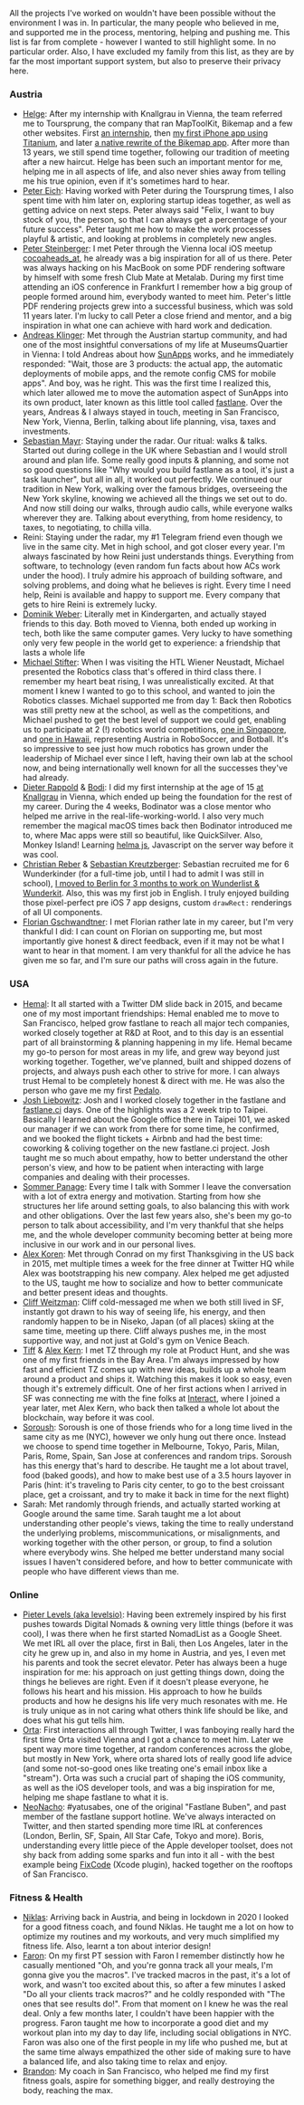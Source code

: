 <!-- Inspired by https://klinger.io/posts/%F0%9F%99%8F -->

All the projects I've worked on wouldn't have been possible without the environment I was in. In particular, the many people who believed in me, and supported me in the process, mentoring, helping and pushing me. This list is far from complete - however I wanted to still highlight some. In no particular order. Also, I have excluded my family from this list, as they are by far the most important support system, but also to preserve their privacy here.

### Austria

- [Helge](https://twitter.com/helge): After my internship with Knallgrau in Vienna, the team referred me to Toursprung, the company that ran MapToolKit, Bikemap and a few other websites. First [an internship](/blog/toursprung-intern), then [my first iPhone app using Titanium](/blog/bikemap), and later [a native rewrite of the Bikemap app](/blog/bikemap-3-0). After more than 13 years, we still spend time together, following our tradition of meeting after a new haircut. Helge has been such an important mentor for me, helping me in all aspects of life, and also never shies away from telling me his true opinion, even if it's sometimes hard to hear.
- [Peter Eich](https://twitter.com/seriengruender): Having worked with Peter during the Toursprung times, I also spent time with him later on, exploring startup ideas together, as well as getting advice on next steps. Peter always said "Felix, I want to buy stock of you, the person, so that I can always get a percentage of your future success". Peter taught me how to make the work processes playful & artistic, and looking at problems in completely new angles.
- [Peter Steinberger](https://twitter.com/steipete): I met Peter through the Vienna local iOS meetup [cocoaheads_at](https://twitter.com/cocoaheads_at), he already was a big inspiration for all of us there. Peter was always hacking on his MacBook on some PDF rendering software by himself with some fresh Club Mate at Metalab. During my first time attending an iOS conference in Frankfurt I remember how a big group of people formed around him, everybody wanted to meet him. Peter's little PDF rendering projects grew into a successful business, which was sold 11 years later. I'm lucky to call Peter a close friend and mentor, and a big inspiration in what one can achieve with hard work and dedication.
- [Andreas Klinger](https://twitter.com/andreasklinger): Met through the Austrian startup community, and had one of the most insightful conversations of my life at MuseumsQuartier in Vienna: I told Andreas about how [SunApps](/blog/sunapps) works, and he immediately responded: "Wait, those are 3 products: the actual app, the automatic deployments of mobile apps, and the remote config CMS for mobile apps". And boy, was he right. This was the first time I realized this, which later allowed me to move the automation aspect of SunApps into its own product, later known as this little tool called [fastlane](https://github.com/fastlane/fastlane). Over the years, Andreas & I always stayed in touch, meeting in San Francisco, New York, Vienna, Berlin, talking about life planning, visa, taxes and investments.
- [Sebastian Mayr](https://twitter.com/sebmasterkde): Staying under the radar. Our ritual: walks & talks. Started out during college in the UK where Sebastian and I would stroll around and plan life. Some really good inputs & planning, and some not so good questions like "Why would you build fastlane as a tool, it's just a task launcher", but all in all, it worked out perfectly. We continued our tradition in New York, walking over the famous bridges, overseeing the New York skyline, knowing we achieved all the things we set out to do. And now still doing our walks, through audio calls, while everyone walks wherever they are. Talking about everything, from home residency, to taxes, to negotiating, to chilla villa.
- Reini: Staying under the radar, my #1 Telegram friend even though we live in the same city. Met in high school, and got closer every year. I'm always fascinated by how Reini just understands things. Everything from software, to technology (even random fun facts about how ACs work under the hood). I truly admire his approach of building software, and solving problems, and doing what he believes is right. Every time I need help, Reini is available and happy to support me. Every company that gets to hire Reini is extremely lucky.
- [Dominik Weber](https://twitter.com/Domysee): Literally met in Kindergarten, and actually stayed friends to this day. Both moved to Vienna, both ended up working in tech, both like the same computer games. Very lucky to have something only very few people in the world get to experience: a friendship that lasts a whole life
- [Michael Stifter](https://robo4you.at/team): When I was visiting the HTL Wiener Neustadt, Michael presented the Robotics class that's offered in third class there. I remember my heart beat rising, I was unrealistically excited. At that moment I knew I wanted to go to this school, and wanted to join the Robotics classes. Michael supported me from day 1: Back then Robotics was still pretty new at the school, as well as the competitions, and Michael pushed to get the best level of support we could get, enabling us to participate at 2 (!) robotics world competitions, [one in Singapore](/blog/robocup-2010), and [one in Hawaii](/blog/botball-2012), representing Austria in RoboSoccer, and Botball. It's so impressive to see just how much robotics has grown under the leadership of Michael ever since I left, having their own lab at the school now, and being internationally well known for all the successes they've had already.
- [Dieter Rappold](https://twitter.com/sierralog) & [Bodi](https://twitter.com/bodinator): I did my first internship at the age of 15 [at Knallgrau](/blog/knallgrau) in Vienna, which ended up being the foundation for the rest of my career. During the 4 weeks, Bodinator was a close mentor who helped me arrive in the real-life-working-world. I also very much remember the magical macOS times back then Bodinator introduced me to, where Mac apps were still so beautiful, like QuickSilver. Also, Monkey Island! Learning [helma js](https://github.com/helma-org/helma), Javascript on the server way before it was cool.
- [Christian Reber](https://twitter.com/christianreber) & [Sebastian Kreutzberger](https://twitter.com/skreutzb): Sebastian recruited me for 6 Wunderkinder (for a full-time job, until I had to admit I was still in school), [I moved to Berlin for 3 months to work on Wunderlist & Wunderkit](/blog/6-wunderkinder). Also, this was my first job in English. I truly enjoyed building those pixel-perfect pre iOS 7 app designs, custom `drawRect:` renderings of all UI components.
- [Florian Gschwandtner](https://www.instagram.com/florian.gschwandtner/): I met Florian rather late in my career, but I'm very thankful I did: I can count on Florian on supporting me, but most importantly give honest & direct feedback, even if it may not be what I want to hear in that moment. I am very thankful for all the advice he has given me so far, and I'm sure our paths will cross again in the future.

### USA

- [Hemal](https://twitter.com/hemal): It all started with a Twitter DM slide back in 2015, and became one of my most important friendships: Hemal enabled me to move to San Francisco, helped grow fastlane to reach all major tech companies, worked closely together at R&D at Root, and to this day is an essential part of all brainstorming & planning happening in my life. Hemal became my go-to person for most areas in my life, and grew way beyond just working together. Together, we've planned, built and shipped dozens of projects, and always push each other to strive for more. I can always trust Hemal to be completely honest & direct with me. He was also the person who gave me my first [Pedalo](https://www.youtube.com/watch?v=z32GAeBr3as).
- [Josh Liebowitz](https://twitter.com/taquitos): Josh and I worked closely together in the fastlane and [fastlane.ci](https://github.com/fastlane/ci/tree/538049136e20d79396a7adc6cec6c9ef7d5b8616#readme) days. One of the highlights was a 2 week trip to Taipei. Basically I learned about the Google office there in Taipei 101, we asked our manager if we can work from there for some time, he confirmed, and we booked the flight tickets + Airbnb and had the best time: coworking & coliving together on the new fastlane.ci project. Josh taught me so much about empathy, how to better understand the other person's view, and how to be patient when interacting with large companies and dealing with their processes. 
- [Sommer Panage](https://twitter.com/sommer): Every time I talk with Sommer I leave the conversation with a lot of extra energy and motivation. Starting from how she structures her life around setting goals, to also balancing this with work and other obligations. Over the last few years also, she's been my go-to person to talk about accessibility, and I'm very thankful that she helps me, and the whole developer community becoming better at being more inclusive in our work and in our personal lives.
- [Alex Koren](https://twitter.com/alexekoren): Met through Conrad on my first Thanksgiving in the US back in 2015, met multiple times a week for the free dinner at Twitter HQ while Alex was bootstrapping his new company. Alex helped me get adjusted to the US, taught me how to socialize and how to better communicate and better present ideas and thoughts.
- [Cliff Weitzman](https://twitter.com/cliffweitzman): Cliff cold-messaged me when we both still lived in SF, instantly got drawn to his way of seeing life, his energy, and then randomly happen to be in Niseko, Japan (of all places) skiing at the same time, meeting up there. Cliff always pushes me, in the most supportive way, and not just at Gold's gym on Venice Beach.
- [Tiff](https://twitter.com/tzhongg) & [Alex Kern](https://twitter.com/kernio): I met TZ through my role at Product Hunt, and she was one of my first friends in the Bay Area. I'm always impressed by how fast and efficient TZ comes up with new ideas, builds up a whole team around a product and ships it. Watching this makes it look so easy, even though it's extremely difficult. One of her first actions when I arrived in SF was connecting me with the fine folks at [Interact](https://joininteract.com/), where I joined a year later, met Alex Kern, who back then talked a whole lot about the blockchain, way before it was cool.
- [Soroush](https://twitter.com/khanlou): Soroush is one of those friends who for a long time lived in the same city as me (NYC), however we only hung out there once. Instead we choose to spend time together in Melbourne, Tokyo, Paris, Milan, Paris, Rome, Spain, San Jose at conferences and random trips. Soroush has this energy that's hard to describe. He taught me a lot about travel, food (baked goods), and how to make best use of a 3.5 hours layover in Paris (hint: it's traveling to Paris city center, to go to the best croissant place, get a croissant, and try to make it back in time for the next flight)
- Sarah: Met randomly through friends, and actually started working at Google around the same time. Sarah taught me a lot about understanding other people's views, taking the time to really understand the underlying problems, miscommunications, or misalignments, and working together with the other person, or group, to find a solution where everybody wins. She helped me better understand many social issues I haven't considered before, and how to better communicate with people who have different views than me.

### Online

- [Pieter Levels (aka levelsio)](https://twitter.com/levelsio/): Having been extremely inspired by his first pushes towards Digital Nomads & owning very little things (before it was cool), I was there when he first started NomadList as a Google Sheet. We met IRL all over the place, first in Bali, then Los Angeles, later in the city he grew up in, and also in my home in Austria, and yes, I even met his parents and took the secret elevator. Peter has always been a huge inspiration for me: his approach on just getting things down, doing the things he believes are right. Even if it doesn't please everyone, he follows his heart and his mission. His approach to how he builds products and how he designs his life very much resonates with me. He is truly unique as in not caring what others think life should be like, and does what his gut tells him.
- [Orta](https://twitter.com/orta): First interactions all through Twitter, I was fanboying really hard the first time Orta visited Vienna and I got a chance to meet him. Later we spent way more time together, at random conferences across the globe, but mostly in New York, where orta shared lots of really good life advice (and some not-so-good ones like treating one's email inbox like a "stream"). Orta was such a crucial part of shaping the iOS community, as well as the iOS developer tools, and was a big inspiration for me, helping me shape fastlane to what it is.
- [NeoNacho](https://twitter.com/NeoNacho): #yatusabes, one of the original "Fastlane Buben", and past member of the fastlane support hotline. We've always interacted on Twitter, and then started spending more time IRL at conferences (London, Berlin, SF, Spain, All Star Cafe, Tokyo and more). Boris, understanding every little piece of the Apple developer toolset, does not shy back from adding some sparks and fun into it all - with the best example being [FixCode](https://thenextweb.com/news/fixcode-plugin-replaces-xcodes-fix-issue-button-with-something-teams-can-actually-use) (Xcode plugin), hacked together on the rooftops of San Francisco.

### Fitness & Health

- [Niklas](https://www.instagram.com/schmidniklas_/): Arriving back in Austria, and being in lockdown in 2020 I looked for a good fitness coach, and found Niklas. He taught me a lot on how to optimize my routines and my workouts, and very much simplified my fitness life. Also, learnt a ton about interior design!
- [Faron](https://www.instagram.com/faronsalisbury/): On my first PT session with Faron I remember distinctly how he casually mentioned "Oh, and you're gonna track all your meals, I'm gonna give you the macros". I've tracked macros in the past, it's a lot of work, and wasn't too excited about this, so after a few minutes I asked "Do all your clients track macros?" and he coldly responded with "The ones that see results do!". From that moment on I knew he was the real deal. Only a few months later, I couldn't have been happier with the progress. Faron taught me how to incorporate a good diet and my workout plan into my day to day life, including social obligations in NYC. Faron was also one of the first people in my life who pushed me, but at the same time always empathized the other side of making sure to have a balanced life, and also taking time to relax and enjoy.
- [Brandon](https://www.instagram.com/brandonvu/): My coach in San Francisco, who helped me find my first fitness goals, aspire for something bigger, and really destroying the body, reaching the max.

